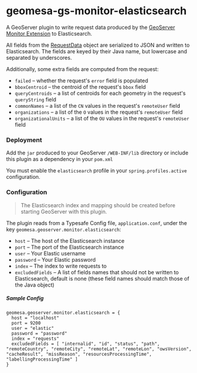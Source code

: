 # geomesa-gs-monitor-elasticsearch

A GeoServer plugin to write request data produced by the
[GeoServer Monitor Extension](https://docs.geoserver.org/latest/en/user/extensions/monitoring/index.html)
to Elasticsearch.

All fields from the
[RequestData](https://github.com/geoserver/geoserver/blob/main/src/extension/monitor/core/src/main/java/org/geoserver/monitor/RequestData.java)
object are serialized to JSON and written to Elasticsearch. The fields are keyed by their Java name, but lowercase and
separated by underscores.

Additionally, some extra fields are computed from the request:
  * `failed` – whether the request's `error` field is populated
  * `bboxCentroid` – the centroid of the request's `bbox` field
  * `queryCentroids` – a list of centroids for each geometry in the request's `queryString` field
  * `commonNames` – a list of the `CN` values in the request's `remoteUser` field
  * `organizations` – a list of the `O` values in the request's `remoteUser` field
  * `organizationalUnits` – a list of the `OU` values in the request's `remoteUser` field

### Deployment

Add the `jar` produced to your GeoServer `/WEB-INF/lib` directory or include this plugin as a dependency in your
`pom.xml`

You must enable the `elasticsearch` profile in your `spring.profiles.active` configuration.

### Configuration

> The Elasticsearch index and mapping should be created before starting GeoServer with this plugin.

The plugin reads from a Typesafe Config file, `application.conf`, under the key
`geomesa.geoserver.monitor.elasticsearch`:
  * `host` – The host of the Elasticsearch instance
  * `port` – The port of the Elasticsearch instance
  * `user` – Your Elastic username
  * `password` – Your Elastic password
  * `index` – The index to write requests to
  * `excludedFields` – A list of fields names that should not be written to Elasticsearch, default is none
                       (these field names should match those of the Java object)

##### Sample Config

```
geomesa.geoserver.monitor.elasticsearch = {
  host = "localhost"
  port = 9200
  user = "elastic"
  password = "password"
  index = "requests"
  excludedFields = [ "internalid", "id", "status", "path", "remoteCountry", "remoteCity", "remoteLat", "remoteLon", "owsVersion", "cacheResult", "missReason", "resourcesProcessingTime", "labellingProcessingTime" ]
}
```
